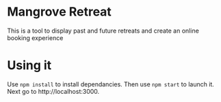 # Mangrove Retreat
This is a tool to display past and future retreats and create an online booking experience

# Using it
Use `npm install` to install dependancies. Then use `npm start` to launch it. Next go to http://localhost:3000.
